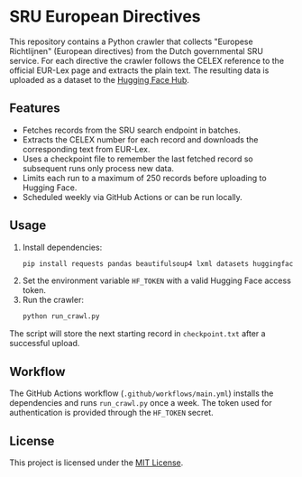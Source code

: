 # SRU European Directives

This repository contains a Python crawler that collects "Europese Richtlijnen" (European directives) from the Dutch governmental SRU service. For each directive the crawler follows the CELEX reference to the official EUR-Lex page and extracts the plain text. The resulting data is uploaded as a dataset to the [Hugging Face Hub](https://huggingface.co/).

## Features

- Fetches records from the SRU search endpoint in batches.
- Extracts the CELEX number for each record and downloads the corresponding text from EUR-Lex.
- Uses a checkpoint file to remember the last fetched record so subsequent runs only process new data.
- Limits each run to a maximum of 250 records before uploading to Hugging Face.
- Scheduled weekly via GitHub Actions or can be run locally.

## Usage

1. Install dependencies:
   ```bash
   pip install requests pandas beautifulsoup4 lxml datasets huggingface_hub
   ```
2. Set the environment variable `HF_TOKEN` with a valid Hugging Face access token.
3. Run the crawler:
   ```bash
   python run_crawl.py
   ```

The script will store the next starting record in `checkpoint.txt` after a successful upload.

## Workflow

The GitHub Actions workflow (`.github/workflows/main.yml`) installs the dependencies and runs `run_crawl.py` once a week. The token used for authentication is provided through the `HF_TOKEN` secret.

## License

This project is licensed under the [MIT License](LICENSE).
